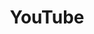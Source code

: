 ---
blog: https://youtube.googleblog.com/
facebook: https://www.facebook.com/youtube/
font:
  name: Alternate Gothic No. 2
  myfonts: http://www.myfonts.com/fonts/linotype/trade-gothic/bold-condensed-no-20-63882/
github: youtube
guide: https://www.youtube.com/yt/about/brand-resources/
logohandle: youtube
sort: youtube
title: YouTube
twitter: YouTube
website: https://www.youtube.com/
wikipedia: https://en.wikipedia.org/wiki/YouTube
---